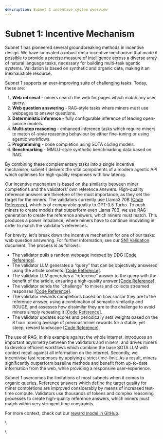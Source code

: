 ```yaml
---
description: Subnet 1 incentive system overview
---
```


# Subnet 1: Incentive Mechanism

Subnet 1 has pioneered several groundbreaking methods in incentive design. We have innovated a robust meta-incentive mechanism that made it possible to provide a precise measure of intelligence across a diverse array of natural language tasks, necessary for building multi-task agentic systems. Validation is based on synthetic and organic data, making it an inexhaustible resource.

Subnet 1 supports an ever-improving suite of challenging tasks. Today, these are:

1. **Web retrieval** - miners search the web for pages which match any user query.
2. **Web question answering** - RAG-style tasks where miners must use webpages to answer questions.
3. **Deterministic inference** - fully configurable inference of leading open-source models.
4. **Multi-step reasoning** - enhanced inference tasks which require miners to match o1-style reasoning behaviour by either fine-tuning or using agentic workflows.
5. **Programming** - code completion using SOTA coding models.
6. **Benchmarking** - MMLU-style synthetic benchmarking data based on RAG.

By combining these complementary tasks into a single incentive mechanism, subnet 1 delivers the vital components of a modern agentic API which optimises for high-quality responses with low latency.

Our incentive mechanism is based on the similarity between miner completions and the validators’ own reference answers. High-quality reference answers are therefore of the most importance, as they set the target for the miners. The validators currently use Llama3 70B [\[Code Reference\]](https://github.com/macrocosm-os/prompting/blob/00d67a40732b831ac26c3bfc644b5ace7655f22b/prompting/utils/config.py#L287), which is of comparable quality to GPT-3.5 Turbo. To push miners to create models that outperform even Llama 70B, we use RAG generation to create the reference answers, which miners must match. This produces a power imbalance, where miners have to continue innovating in order to match the validator’s references.

For brevity, let's break down the incentive mechanism for one of our tasks: web question answering. For further information, see our [SN1 Validation](https://github.com/macrocosm-os/prompting/blob/main/docs/SN1_validation.md) document. The process is as follows:

* The validator pulls a random webpage indexed by DDG [\[Code Reference\]](https://github.com/macrocosm-os/prompting/blob/6ac1e78690af8ee1d895bc6f317cc8df6ed4fbc5/prompting/datasets/random_website.py#L24-L38).
* The validator LLM generates a “query” that can be objectively answered using the article contents [\[Code Reference\]](https://github.com/macrocosm-os/prompting/blob/6ac1e78690af8ee1d895bc6f317cc8df6ed4fbc5/prompting/tasks/qa.py#L21-L28).
* The validator LLM generates a “reference” answer to the query with the benefit of the article, ensuring a high-quality answer [\[Code Reference\]](https://github.com/macrocosm-os/prompting/blob/6ac1e78690af8ee1d895bc6f317cc8df6ed4fbc5/prompting/tasks/qa.py#L31-L39).
* The validator sends the “challenge” to miners and collects streamed responses [\[Code Reference\]](https://github.com/macrocosm-os/prompting/blob/6ac1e78690af8ee1d895bc6f317cc8df6ed4fbc5/prompting/tasks/task_sending.py#L42-L87).
* The validator rewards completions based on how similar they are to the reference answer, using a combination of semantic similarity and ROUGE, and assesses how dissimilar they are to the challenge to avoid miners simply repeating it [\[Code Reference\]](https://github.com/macrocosm-os/prompting/blob/6ac1e78690af8ee1d895bc6f317cc8df6ed4fbc5/prompting/tasks/qa.py#L42-L47).
* The validator updates scores and periodically sets weights based on the 8 hour moving average of previous miner rewards for a stable, yet steep, reward landscape [\[Code Reference\]](https://github.com/macrocosm-os/prompting/blob/6ac1e78690af8ee1d895bc6f317cc8df6ed4fbc5/prompting/weight_setting/weight_setter.py#L24-L36).

The use of RAG, in this example against the whole internet, introduces an important asymmetry between the validators and miners, and drives miners to develop efficient workflows which combine the base SOTA LLM with context recall against all information on the internet. Secondly, we incentivise fast responses by applying a strict time-limit. As a result, miners significantly outperform baseline methods and benefit from up-to-date information from the web, while providing a responsive user-experience.

Subnet 1 overcomes the limitations of most subnets when it comes to organic queries. Reference answers which define the target quality for miner completions are improved considerably by means of increased test-time compute. Validators use thousands of tokens and complex reasoning processes to create high-quality reference answers, which miners must match within very stringent time constraints.

For more context, check out our [reward model in GitHub](https://github.com/macrocosm-os/prompting/tree/main/prompting/rewards).

\


\
